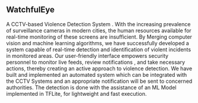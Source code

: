 ## WatchfulEye

A CCTV-based  Violence Detection System .
With the increasing prevalence of surveillance cameras in modern cities, the human resources available for real-time monitoring of these screens are insufficient. By Merging computer vision and machine learning algorithms, we have successfully developed a system capable of real-time detection and identification of violent incidents in monitored areas.
Our user-friendly interface empowers security personnel to monitor live feeds, review notifications , and take necessary actions, thereby creating an active approach to violence detection.
We have built and implemented an automated system which can be integrated with the CCTV Systems and an appropriate notification will be sent to concerned authorities. 
The detection is done with the assistance of an ML Model implemented in TFLite, for lightweight and fast execution.
